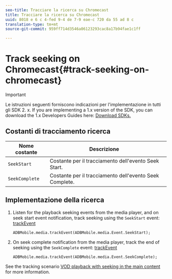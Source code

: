 ```yaml
---
seo-title: Tracciare la ricerca su Chromecast
title: Tracciare la ricerca su Chromecast
uuid: 8018 e 6 c 4-fed 9-4 de 7-9 eae-c 720 da 55 ad 8 c
translation-type: tm+mt
source-git-commit: 959ff714d3546a06123293cac8a17b94fae1c1ff

---
```



# Track seeking on Chromecast{#track-seeking-on-chromecast}

>[!IMPORTANT]
>
>Le istruzioni seguenti forniscono indicazioni per l'implementazione in tutti gli SDK 2. x. If you are implementing a 1.x version of the SDK, you can download the 1.x Developers Guides here: [Download SDKs.](../../../sdk-implement/download-sdks.md)

## Costanti di tracciamento ricerca

| Nome costante | Descrizione     |
|---|---|
| `SeekStart` | Costante per il tracciamento dell'evento Seek Start. |
| `SeekComplete` | Costante per il tracciamento dell'evento Seek Complete. |

## Implementazione della ricerca

1. Listen for the playback seeking events from the media player, and on seek start event notification, track seeking using the `SeekStart` event: [trackEvent](https://adobe-marketing-cloud.github.io/media-sdks/reference/chromecast/ADBMobile.media.html#.trackEvent)

   ```
   ADBMobile.media.trackEvent(ADBMobile.media.Event.SeekStart); 
   ```

1. On seek complete notification from the media player, track the end of seeking using the `SeekComplete` event: [trackEvent](https://adobe-marketing-cloud.github.io/media-sdks/reference/chromecast/ADBMobile.media.html#.trackEvent)

   ```
   ADBMobile.media.trackEvent(ADBMobile.media.Event.SeekComplete); 
   ```

See the tracking scenario [VOD playback with seeking in the main content](../../../sdk-implement/tracking-scenarios/vod-seeking.md) for more information.
